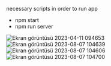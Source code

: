 necessary scripts in order to run app

- npm start
- npm run server

![Ekran görüntüsü 2023-04-11 094653](https://github.com/yigitbaris/react-movie-list/assets/72226361/4c117f89-4b04-4b39-91d4-5f8fd31e2195)
![Ekran görüntüsü 2023-08-07 104639](https://github.com/yigitbaris/react-movie-list/assets/72226361/900615c4-f801-4a75-bfbd-d5663772ff53)
![Ekran görüntüsü 2023-08-07 104606](https://github.com/yigitbaris/react-movie-list/assets/72226361/3fd8213b-e7aa-44f6-ba30-358d81fb89fc)
![Ekran görüntüsü 2023-08-07 104700](https://github.com/yigitbaris/react-movie-list/assets/72226361/3283ebab-553b-4cab-a198-c1a6b178c8f9)
